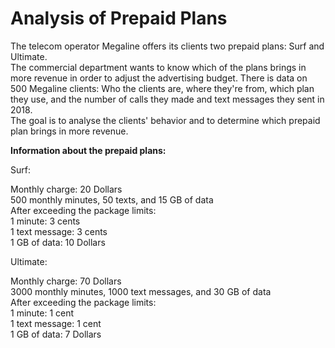 # Analysis of Prepaid Plans
The telecom operator Megaline offers its clients two prepaid plans: Surf and Ultimate. <br>
The commercial department wants to know which of the plans brings in more revenue in order to adjust the advertising budget. There is data on 500 Megaline clients: Who the clients are, where they're from, which plan they use, and the number of calls they made and text messages they sent in 2018. <br>
The goal is to analyse the clients' behavior and to determine which prepaid plan brings in more revenue.

**Information about the prepaid plans:**

Surf:

Monthly charge: 20 Dollars <br>
500 monthly minutes, 50 texts, and 15 GB of data <br>
After exceeding the package limits: <br>
1 minute: 3 cents <br>
1 text message: 3 cents <br>
1 GB of data: 10 Dollars

Ultimate:

Monthly charge: 70 Dollars <br>
3000 monthly minutes, 1000 text messages, and 30 GB of data <br>
After exceeding the package limits: <br>
1 minute: 1 cent <br>
1 text message: 1 cent <br>
1 GB of data: 7 Dollars

